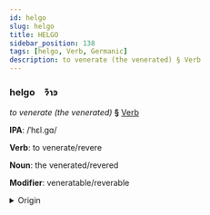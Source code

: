 ```yaml
---
id: helgo
slug: helgo
title: HELGO
sidebar_position: 138
tags: [helgo, Verb, Germanic]
description: to venerate (the venerated) § Verb
---
```


### helgo&emsp;<span kind="abugida">ɂ͊ɿꜿ</span>

*to venerate (the venerated)* **§** [Verb](../../tags/Verb)

**IPA**: /ˈhɛl.gɑ/

**Verb**: to venerate/revere

**Noun**: the venerated/revered

**Modifier**: veneratable/reverable

<details>
    <summary>Origin</summary>
    Swedish helga /ˈhɛlˌɡa/<br/>
    <em>Germanic Language Family</em>
</details>